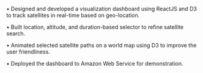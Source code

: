 • Designed and developed a visualization dashboard using ReactJS and D3 to track satellites in real-time based on geo-location.

• Built location, altitude, and duration-based selector to refine satellite search. 

• Animated selected satellite paths on a world map using D3 to improve the user friendliness.

• Deployed the dashboard to Amazon Web Service for demonstration.
